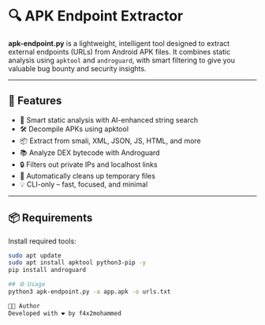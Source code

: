 # 🔍 APK Endpoint Extractor

**apk-endpoint.py** is a lightweight, intelligent tool designed to extract external endpoints (URLs) from Android APK files. It combines static analysis using `apktool` and `androguard`, with smart filtering to give you valuable bug bounty and security insights.

---

## 🚀 Features

- 🧠 Smart static analysis with AI-enhanced string search
- 🛠️ Decompile APKs using apktool
- 📦 Extract from smali, XML, JSON, JS, HTML, and more
- 📚 Analyze DEX bytecode with Androguard
- 🔒 Filters out private IPs and localhost links
- 🧼 Automatically cleans up temporary files
- 💡 CLI-only – fast, focused, and minimal

---

## 📦 Requirements

Install required tools:

```bash
sudo apt update
sudo apt install apktool python3-pip -y
pip install androguard

## ⚙️ Usage
python3 apk-endpoint.py -a app.apk -o urls.txt

👨‍💻 Author
Developed with ❤️ by f4x2mohammed


